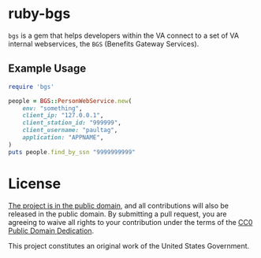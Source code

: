 ruby-bgs
========

`bgs` is a gem that helps developers within the VA connect to a set of
VA internal webservices, the `BGS` (Benefits Gateway Services).


Example Usage
-------------

```ruby
require 'bgs'

people = BGS::PersonWebService.new(
    env: "something",
    client_ip: "127.0.0.1",
    client_station_id: "999999",
    client_username: "paultag",
    application: "APPNAME",
)
puts people.find_by_ssn "9999999999"
```

License
=======

[The project is in the public domain](LICENSE.md), and all contributions will also be released in the public domain. By submitting a pull request, you are agreeing to waive all rights to your contribution under the terms of the [CC0 Public Domain Dedication](http://creativecommons.org/publicdomain/zero/1.0/).

This project constitutes an original work of the United States Government.
